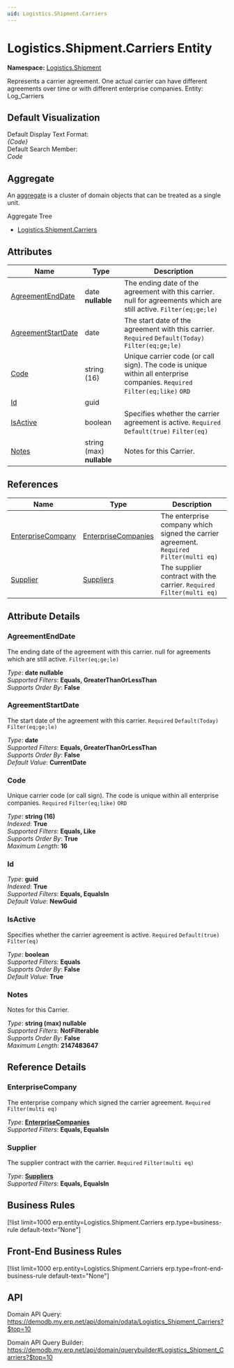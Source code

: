 ```yaml
---
uid: Logistics.Shipment.Carriers
---
```

# Logistics.Shipment.Carriers Entity

**Namespace:** [Logistics.Shipment](Logistics.Shipment.md)  

Represents a carrier agreement. One actual carrier can have different agreements over time or with different enterprise companies. Entity: Log_Carriers

## Default Visualization
Default Display Text Format:  
_{Code}_  
Default Search Member:  
_Code_  

## Aggregate
An [aggregate](https://docs.erp.net/tech/advanced/concepts/aggregates.html) is a cluster of domain objects that can be treated as a single unit.  

Aggregate Tree  
* [Logistics.Shipment.Carriers](Logistics.Shipment.Carriers.md)  

## Attributes

| Name | Type | Description |
| ---- | ---- | --- |
| [AgreementEndDate](Logistics.Shipment.Carriers.md#agreementenddate) | date __nullable__ | The ending date of the agreement with this carrier. null for agreements which are still active. `Filter(eq;ge;le)` 
| [AgreementStartDate](Logistics.Shipment.Carriers.md#agreementstartdate) | date | The start date of the agreement with this carrier. `Required` `Default(Today)` `Filter(eq;ge;le)` 
| [Code](Logistics.Shipment.Carriers.md#code) | string (16) | Unique carrier code (or call sign). The code is unique within all enterprise companies. `Required` `Filter(eq;like)` `ORD` 
| [Id](Logistics.Shipment.Carriers.md#id) | guid |  
| [IsActive](Logistics.Shipment.Carriers.md#isactive) | boolean | Specifies whether the carrier agreement is active. `Required` `Default(true)` `Filter(eq)` 
| [Notes](Logistics.Shipment.Carriers.md#notes) | string (max) __nullable__ | Notes for this Carrier. 

## References

| Name | Type | Description |
| ---- | ---- | --- |
| [EnterpriseCompany](Logistics.Shipment.Carriers.md#enterprisecompany) | [EnterpriseCompanies](General.EnterpriseCompanies.md) | The enterprise company which signed the carrier agreement. `Required` `Filter(multi eq)` |
| [Supplier](Logistics.Shipment.Carriers.md#supplier) | [Suppliers](Logistics.Procurement.Suppliers.md) | The supplier contract with the carrier. `Required` `Filter(multi eq)` |


## Attribute Details

### AgreementEndDate

The ending date of the agreement with this carrier. null for agreements which are still active. `Filter(eq;ge;le)`

_Type_: **date __nullable__**  
_Supported Filters_: **Equals, GreaterThanOrLessThan**  
_Supports Order By_: **False**  

### AgreementStartDate

The start date of the agreement with this carrier. `Required` `Default(Today)` `Filter(eq;ge;le)`

_Type_: **date**  
_Supported Filters_: **Equals, GreaterThanOrLessThan**  
_Supports Order By_: **False**  
_Default Value_: **CurrentDate**  

### Code

Unique carrier code (or call sign). The code is unique within all enterprise companies. `Required` `Filter(eq;like)` `ORD`

_Type_: **string (16)**  
_Indexed_: **True**  
_Supported Filters_: **Equals, Like**  
_Supports Order By_: **True**  
_Maximum Length_: **16**  

### Id

_Type_: **guid**  
_Indexed_: **True**  
_Supported Filters_: **Equals, EqualsIn**  
_Default Value_: **NewGuid**  

### IsActive

Specifies whether the carrier agreement is active. `Required` `Default(true)` `Filter(eq)`

_Type_: **boolean**  
_Supported Filters_: **Equals**  
_Supports Order By_: **False**  
_Default Value_: **True**  

### Notes

Notes for this Carrier.

_Type_: **string (max) __nullable__**  
_Supported Filters_: **NotFilterable**  
_Supports Order By_: **False**  
_Maximum Length_: **2147483647**  


## Reference Details

### EnterpriseCompany

The enterprise company which signed the carrier agreement. `Required` `Filter(multi eq)`

_Type_: **[EnterpriseCompanies](General.EnterpriseCompanies.md)**  
_Supported Filters_: **Equals, EqualsIn**  

### Supplier

The supplier contract with the carrier. `Required` `Filter(multi eq)`

_Type_: **[Suppliers](Logistics.Procurement.Suppliers.md)**  
_Supported Filters_: **Equals, EqualsIn**  



## Business Rules

[!list limit=1000 erp.entity=Logistics.Shipment.Carriers erp.type=business-rule default-text="None"]

## Front-End Business Rules

[!list limit=1000 erp.entity=Logistics.Shipment.Carriers erp.type=front-end-business-rule default-text="None"]

## API

Domain API Query:
<https://demodb.my.erp.net/api/domain/odata/Logistics_Shipment_Carriers?$top=10>

Domain API Query Builder:
<https://demodb.my.erp.net/api/domain/querybuilder#Logistics_Shipment_Carriers?$top=10>

